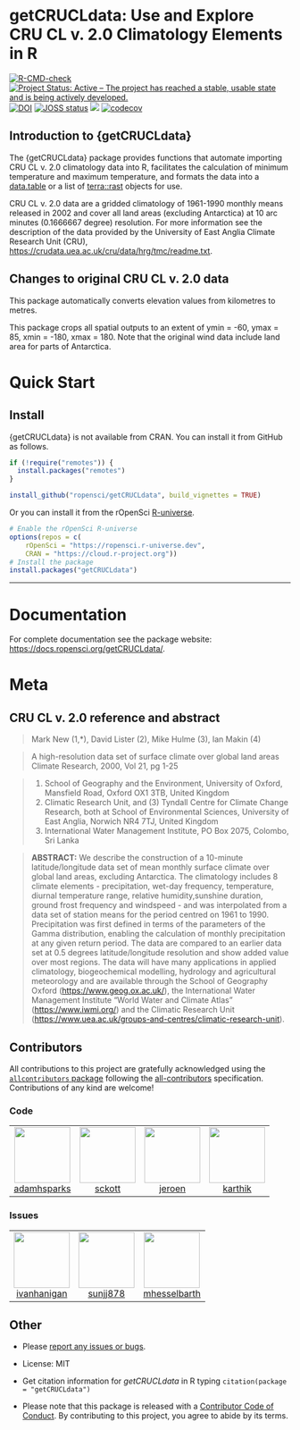 # getCRUCLdata: Use and Explore CRU CL v. 2.0 Climatology Elements in R

<!-- badges: start -->

[![R-CMD-check](https://github.com/ropensci/getCRUCLdata/actions/workflows/R-CMD-check.yaml/badge.svg)](https://github.com/ropensci/getCRUCLdata/actions/workflows/R-CMD-check.yaml)
[![Project Status: Active – The project has reached a stable, usable state and is being actively developed.](https://www.repostatus.org/badges/latest/active.svg)](https://www.repostatus.org/)
[![DOI](https://zenodo.org/badge/DOI/10.5281/zenodo.466812.svg)](https://doi.org/10.5281/zenodo.466812)
[![JOSS status](http://joss.theoj.org/papers/10.21105/joss.00230/status.svg)](https://joss.theoj.org/papers/10.21105/joss.00230)
[![](https://badges.ropensci.org/96_status.svg)](https://github.com/ropensci/software-review/issues/96)
[![codecov](https://codecov.io/gh/ropensci/getCRUCLdata/graph/badge.svg?token=OZjFYcNGbS)](https://codecov.io/gh/ropensci/getCRUCLdata)

<!-- badges: end -->

## Introduction to {getCRUCLdata}

The {getCRUCLdata} package provides functions that automate importing CRU CL v. 2.0 climatology data into R, facilitates the calculation of minimum temperature and maximum temperature, and formats the data into a [data.table](https://CRAN.R-project.org/package=data.table) or a list of [terra::rast](https://CRAN.R-project.org/package=terra) objects for use.

CRU CL v. 2.0 data are a gridded climatology of 1961-1990 monthly means released in 2002 and cover all land areas (excluding Antarctica) at 10 arc minutes (0.1666667 degree) resolution.
For more information see the description of the data provided by the University of East Anglia Climate Research Unit (CRU), <https://crudata.uea.ac.uk/cru/data/hrg/tmc/readme.txt>.

## Changes to original CRU CL v. 2.0 data

This package automatically converts elevation values from kilometres to metres.

This package crops all spatial outputs to an extent of ymin = -60, ymax = 85, xmin = -180, xmax = 180.
Note that the original wind data include land area for parts of Antarctica.

# Quick Start

## Install

{getCRUCLdata} is not available from CRAN.
You can install it from GitHub as follows.

```r
if (!require("remotes")) {
  install.packages("remotes")
}

install_github("ropensci/getCRUCLdata", build_vignettes = TRUE)
```

Or you can install it from the rOpenSci [R-universe](https://r-universe.dev/search?q=getCRUCLdata).

```r
# Enable the rOpenSci R-universe
options(repos = c(
    rOpenSci = "https://ropensci.r-universe.dev",
    CRAN = "https://cloud.r-project.org"))
# Install the package
install.packages("getCRUCLdata")
```

---

# Documentation

For complete documentation see the package website: <https://docs.ropensci.org/getCRUCLdata/>.

# Meta

## CRU CL v. 2.0 reference and abstract

> Mark New (1,\*), David Lister (2), Mike Hulme (3), Ian Makin (4)

> A high-resolution data set of surface climate over global land areas
> Climate Research, 2000, Vol 21, pg 1-25

> 1. School of Geography and the Environment, University of Oxford,
>     Mansfield Road, Oxford OX1 3TB, United Kingdom
> 2. Climatic Research Unit, and (3) Tyndall Centre for Climate Change
>     Research, both at School of Environmental Sciences, University of
>     East Anglia, Norwich NR4 7TJ, United Kingdom
> 3. International Water Management Institute, PO Box 2075, Colombo,
>     Sri Lanka

> **ABSTRACT:** We describe the construction of a 10-minute
> latitude/longitude data set of mean monthly surface climate over
> global land areas, excluding Antarctica. The climatology includes 8
> climate elements - precipitation, wet-day frequency, temperature,
> diurnal temperature range, relative humidity,sunshine duration, ground
> frost frequency and windspeed - and was interpolated from a data set
> of station means for the period centred on 1961 to 1990. Precipitation
> was first defined in terms of the parameters of the Gamma
> distribution, enabling the calculation of monthly precipitation at any
> given return period. The data are compared to an earlier data set at
> 0.5 degrees latitude/longitude resolution and show added value over
> most regions. The data will have many applications in applied
> climatology, biogeochemical modelling, hydrology and agricultural
> meteorology and are available through the School of Geography Oxford
> (<https://www.geog.ox.ac.uk/>), the International Water Management
> Institute “World Water and Climate Atlas” (<https://www.iwmi.org/>) and
> the Climatic Research Unit (<https://www.uea.ac.uk/groups-and-centres/climatic-research-unit>).

## Contributors

<!-- ALL-CONTRIBUTORS-LIST:START - Do not remove or modify this section -->
<!-- prettier-ignore-start -->
<!-- markdownlint-disable -->

All contributions to this project are gratefully acknowledged using the [`allcontributors` package](https://github.com/ropensci/allcontributors) following the [all-contributors](https://allcontributors.org) specification. Contributions of any kind are welcome!

### Code

<table>

<tr>
<td align="center">
<a href="https://github.com/adamhsparks">
<img src="https://avatars.githubusercontent.com/u/3195906?v=4" width="100px;" alt=""/>
</a><br>
<a href="https://github.com/ropensci/getCRUCLdata/commits?author=adamhsparks">adamhsparks</a>
</td>
<td align="center">
<a href="https://github.com/sckott">
<img src="https://avatars.githubusercontent.com/u/577668?v=4" width="100px;" alt=""/>
</a><br>
<a href="https://github.com/ropensci/getCRUCLdata/commits?author=sckott">sckott</a>
</td>
<td align="center">
<a href="https://github.com/jeroen">
<img src="https://avatars.githubusercontent.com/u/216319?v=4" width="100px;" alt=""/>
</a><br>
<a href="https://github.com/ropensci/getCRUCLdata/commits?author=jeroen">jeroen</a>
</td>
<td align="center">
<a href="https://github.com/karthik">
<img src="https://avatars.githubusercontent.com/u/138494?v=4" width="100px;" alt=""/>
</a><br>
<a href="https://github.com/ropensci/getCRUCLdata/commits?author=karthik">karthik</a>
</td>
</tr>

</table>


### Issues

<table>

<tr>
<td align="center">
<a href="https://github.com/ivanhanigan">
<img src="https://avatars.githubusercontent.com/u/1305767?u=151f7c98a1bb78ccceac6297d28750acb42ec877&v=4" width="100px;" alt=""/>
</a><br>
<a href="https://github.com/ropensci/getCRUCLdata/issues?q=is%3Aissue+author%3Aivanhanigan">ivanhanigan</a>
</td>
<td align="center">
<a href="https://github.com/sunjj878">
<img src="https://avatars.githubusercontent.com/u/77564290?v=4" width="100px;" alt=""/>
</a><br>
<a href="https://github.com/ropensci/getCRUCLdata/issues?q=is%3Aissue+author%3Asunjj878">sunjj878</a>
</td>
<td align="center">
<a href="https://github.com/mhesselbarth">
<img src="https://avatars.githubusercontent.com/u/29225293?u=326393156ff083af6e10548ff16a1c8e439ebdf9&v=4" width="100px;" alt=""/>
</a><br>
<a href="https://github.com/ropensci/getCRUCLdata/issues?q=is%3Aissue+author%3Amhesselbarth">mhesselbarth</a>
</td>
</tr>

</table>

<!-- markdownlint-enable -->
<!-- prettier-ignore-end -->
<!-- ALL-CONTRIBUTORS-LIST:END -->

## Other

- Please [report any issues or
  bugs](https://github.com/ropensci/getCRUCLdata/issues).

- License: MIT

- Get citation information for _getCRUCLdata_ in R typing `citation(package = "getCRUCLdata")`

- Please note that this package is released with a [Contributor Code of Conduct](https://ropensci.org/code-of-conduct/).
  By contributing to this project, you agree to abide by its terms.
